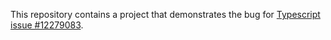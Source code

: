 This repository contains a project that demonstrates the bug for [Typescript issue #12279083](https://github.com/Microsoft/TypeScript/issues/27908).
